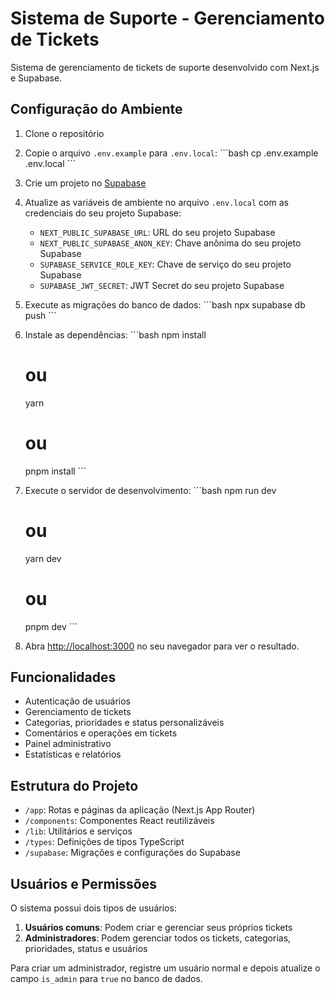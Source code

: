 # Sistema de Suporte - Gerenciamento de Tickets

Sistema de gerenciamento de tickets de suporte desenvolvido com Next.js e Supabase.

## Configuração do Ambiente

1. Clone o repositório
2. Copie o arquivo `.env.example` para `.env.local`:
   \`\`\`bash
   cp .env.example .env.local
   \`\`\`
3. Crie um projeto no [Supabase](https://supabase.com)
4. Atualize as variáveis de ambiente no arquivo `.env.local` com as credenciais do seu projeto Supabase:
   - `NEXT_PUBLIC_SUPABASE_URL`: URL do seu projeto Supabase
   - `NEXT_PUBLIC_SUPABASE_ANON_KEY`: Chave anônima do seu projeto Supabase
   - `SUPABASE_SERVICE_ROLE_KEY`: Chave de serviço do seu projeto Supabase
   - `SUPABASE_JWT_SECRET`: JWT Secret do seu projeto Supabase

5. Execute as migrações do banco de dados:
   \`\`\`bash
   npx supabase db push
   \`\`\`

6. Instale as dependências:
   \`\`\`bash
   npm install
   # ou
   yarn
   # ou
   pnpm install
   \`\`\`

7. Execute o servidor de desenvolvimento:
   \`\`\`bash
   npm run dev
   # ou
   yarn dev
   # ou
   pnpm dev
   \`\`\`

8. Abra [http://localhost:3000](http://localhost:3000) no seu navegador para ver o resultado.

## Funcionalidades

- Autenticação de usuários
- Gerenciamento de tickets
- Categorias, prioridades e status personalizáveis
- Comentários e operações em tickets
- Painel administrativo
- Estatísticas e relatórios

## Estrutura do Projeto

- `/app`: Rotas e páginas da aplicação (Next.js App Router)
- `/components`: Componentes React reutilizáveis
- `/lib`: Utilitários e serviços
- `/types`: Definições de tipos TypeScript
- `/supabase`: Migrações e configurações do Supabase

## Usuários e Permissões

O sistema possui dois tipos de usuários:

1. **Usuários comuns**: Podem criar e gerenciar seus próprios tickets
2. **Administradores**: Podem gerenciar todos os tickets, categorias, prioridades, status e usuários

Para criar um administrador, registre um usuário normal e depois atualize o campo `is_admin` para `true` no banco de dados.
